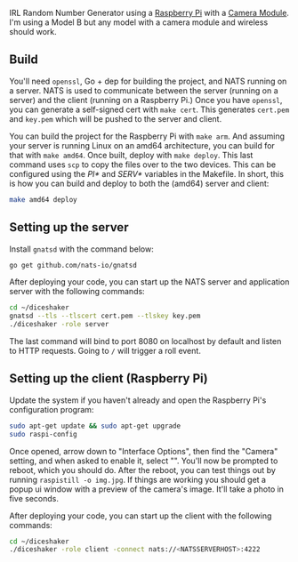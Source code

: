 IRL Random Number Generator using a [Raspberry Pi](raspberry-pi) with a [Camera
Module](camera-module). I'm using a Model B but any model with a camera module
and wireless should work.

## Build

You'll need `openssl`, Go + dep for building the project, and NATS running on a
server. NATS is used to communicate between the server (running on a server)
and the client (running on a Raspberry Pi.) Once you have `openssl`, you can
generate a self-signed cert with `make cert`. This generates `cert.pem` and
`key.pem` which will be pushed to the server and client.

You can build the project for the Raspberry Pi with `make arm`. And assuming
your server is running Linux on an amd64 architecture, you can build for that
with `make amd64`. Once built, deploy with `make deploy`. This last command
uses `scp` to copy the files over to the two devices. This can be configured
using the _PI*_ and _SERV*_ variables in the Makefile. In short, this is how
you can build and deploy to both the (amd64) server and client:

```bash
make amd64 deploy
```


## Setting up the server

Install `gnatsd` with the command below:

```bash
go get github.com/nats-io/gnatsd
```

After deploying your code, you can start up the NATS server and application
server with the following commands:

```bash
cd ~/diceshaker
gnatsd --tls --tlscert cert.pem --tlskey key.pem
./diceshaker -role server
```

The last command will bind to port 8080 on localhost by default and listen to
HTTP requests. Going to `/` will trigger a roll event.


## Setting up the client (Raspberry Pi)

Update the system if you haven't already and open the Raspberry Pi's
configuration program:

```bash
sudo apt-get update && sudo apt-get upgrade
sudo raspi-config
```

Once opened, arrow down to "Interface Options", then find the "Camera" setting,
and when asked to enable it, select "<Yes>". You'll now be prompted to reboot,
which you should do. After the reboot, you can test things out by running
`raspistill -o img.jpg`. If things are working you should get a popup ui window
with a preview of the camera's image. It'll take a photo in five seconds.

After deploying your code, you can start up the client with the following
commands:

```bash
cd ~/diceshaker
./diceshaker -role client -connect nats://<NATSSERVERHOST>:4222
```

[raspberry-pi]: https://www.raspberrypi.org/products/raspberry-pi-3-model-b/
[camera-module]: https://www.raspberrypi.org/products/camera-module-v2/
